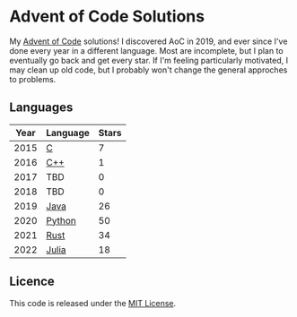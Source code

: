 # Advent of Code Solutions

My [Advent of Code](https://adventofcode.com) solutions! I discovered AoC
in 2019, and ever since I've done every year in a different language. Most
are incomplete, but I plan to eventually go back and get every star. If I'm
feeling particularly motivated, I may clean up old code, but I probably
won't change the general approches to problems.

## Languages

|Year|Language|Stars|
|---|---|---|
|2015|[C](https://en.wikipedia.org/wiki/C_(programming_language))|7|
|2016|[C++](https://en.wikipedia.org/wiki/C++)|1|
|2017|TBD|0|
|2018|TBD|0|
|2019|[Java](https://www.oracle.com/java/)|26|
|2020|[Python](https://www.python.org)|50|
|2021|[Rust](https://www.rust-lang.org)|34|
|2022|[Julia](https://julialang.org)|18|

## Licence

This code is released under the [MIT License](LICENSE.txt).
